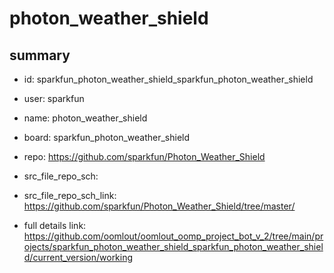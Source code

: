# photon_weather_shield
 
## summary 
* id: sparkfun_photon_weather_shield_sparkfun_photon_weather_shield
* user: sparkfun
* name: photon_weather_shield
* board: sparkfun_photon_weather_shield
* repo: https://github.com/sparkfun/Photon_Weather_Shield



* src_file_repo_sch: 
* src_file_repo_sch_link: https://github.com/sparkfun/Photon_Weather_Shield/tree/master/
* full details link: https://github.com/oomlout/oomlout_oomp_project_bot_v_2/tree/main/projects/sparkfun_photon_weather_shield_sparkfun_photon_weather_shield/current_version/working  







